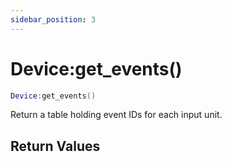 ```yaml
---
sidebar_position: 3
---
```


# Device:get_events()
```lua
Device:get_events()
```
Return a table holding event IDs for each input unit.


## Return Values
